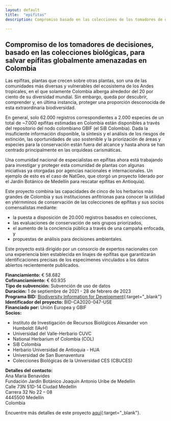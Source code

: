 ```yaml
---
layout: default
title:  "epifitas"
description: Compromiso basado en las colecciones de los tomadores de decisiones para salvar en Colombia a epífitas amenazadas globalmente

---
```


## Compromiso de los tomadores de decisiones, basado en las colecciones biológicas, para salvar epífitas globalmente amenazadas en Colombia


Las epífitas, plantas que crecen sobre otras plantas, son una de las comunidades más diversas y vulnerables del ecosistema de los Andes tropicales, en el que solamente Colombia alberga alrededor del 20 por ciento de su diversidad mundial. Sin embargo, queda por descubrir, comprender y, en última instancia, proteger una proporción desconocida de esta extraordinaria biodiversidad.

En general, solo 62.000 registros correspondientes a 2.000 especies de un total de ~7.000 epífitas estimadas en Colombia están disponibles a través del repositorio del nodo colombiano GBIF (el SiB Colombia). Dada la insuficiente información disponible, la síntesis y el análisis de los riesgos de extinción, las oportunidades de uso sostenible y la priorización de áreas y especies para la conservación están fuera del alcance y hasta ahora se han centrado principalmente en las orquídeas carismáticas.

Una comunidad nacional de especialistas en epífitas ahora está trabajando para investigar y proteger esta comunidad de plantas con algunas iniciativas ya otorgadas por agencias nacionales e internacionales. Un ejemplo de esto es el caso de NatGeo, que otorgó un proyecto liderado por el Jardín Botánico de Medellín para rescatar epífitas en Antioquia).

Este proyecto combina las capacidades de cinco de los herbarios más grandes de Colombia y sus instituciones anfitrionas para conocer la utilidad en ytérmminos de conservación de las colecciones de epífitas y sus socios comensalistas mediante:

- la puesta a disposición de 20.000 registros basados en colecciones,
- las evaluaciones de conservación de seis grupos priorizados,
- el aumento de la conciencia pública a través de una campaña enfocada, y
- propuestas de análisis para decisiones ambientales.

Este proyecto está dirigido por un consorcio de expertos nacionales con una experiencia bien establecida en linajes de epífitas que garantizarán identificaciones precisas de los especímenes vinculados a los datos abiertos recientemente publicados.

**Financiamiento:** € 58.682  
**Cofinanciamiento:** € 60.935  
**Tipo de subvención:** Subvención de uso de datos  
**Duración:** 1 de septiembre de 2021 - 28 de febrero de 2023  
**Programa BID:** [Biodiversity Information for Development](https://www.gbif.org/es/programme/82243){:target="_blank"}  
**Identificador del proyecto:** BID-CA2020-047-USE  
**Financiado por:** Unión Europea y GBIF  
**Socios:**
- Instituto de Investigación de Recursos Biológicos Alexander von Humboldt (IAvH)   
- Universidad del Valle-Herbario CUVC  
- National Herbarium of Colombia (COL)   
- SiB Colombia  
- Herbario Universidad de Antioquia - HUA
- Universidad de San Buenaventura  
- Colecciones Biológicas de la Universidad CES (CBUCES)

**Detalles del contacto:**  
Ana Maria Benavides  
Fundación Jardín Botánico Joaquín Antonio Uribe de Medellín  
Calle 73N 51D-14 Ciudad Medellín  
Carrera 32 No 22 – 08  
4445500 Medellín  
Colombia


Encuentre más detalles de este proyecto [aquí](https://www.gbif.org/es/project/BID-CA2020-045-NAC/data-mobilization-for-key-entomological-groups-across-caribbean-colombia){:target="_blank"}.